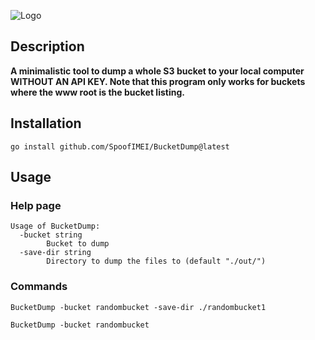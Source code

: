 ![Logo](https://github.com/SpoofIMEI/BucketDump/assets/72181445/d005bad0-1cd7-4dc3-af6b-cf62e6210590)

## Description
<b>A minimalistic tool to dump a whole S3 bucket to your local computer WITHOUT AN API KEY. Note that this program only works for buckets where the www root is the bucket listing.</b>

## Installation
```
go install github.com/SpoofIMEI/BucketDump@latest
```

## Usage
### Help page
```
Usage of BucketDump:
  -bucket string
        Bucket to dump
  -save-dir string
        Directory to dump the files to (default "./out/")
```
### Commands
```
BucketDump -bucket randombucket -save-dir ./randombucket1

BucketDump -bucket randombucket
```
